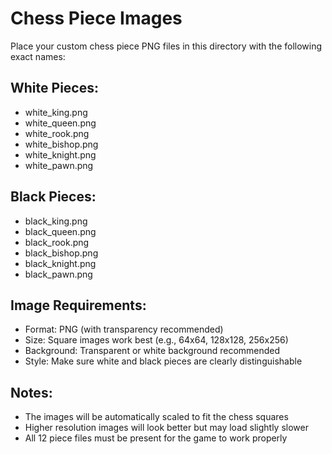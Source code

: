 # Chess Piece Images

Place your custom chess piece PNG files in this directory with the following exact names:

## White Pieces:
- white_king.png
- white_queen.png
- white_rook.png
- white_bishop.png
- white_knight.png
- white_pawn.png

## Black Pieces:
- black_king.png
- black_queen.png
- black_rook.png
- black_bishop.png
- black_knight.png
- black_pawn.png

## Image Requirements:
- Format: PNG (with transparency recommended)
- Size: Square images work best (e.g., 64x64, 128x128, 256x256)
- Background: Transparent or white background recommended
- Style: Make sure white and black pieces are clearly distinguishable

## Notes:
- The images will be automatically scaled to fit the chess squares
- Higher resolution images will look better but may load slightly slower
- All 12 piece files must be present for the game to work properly 